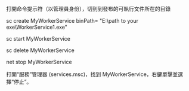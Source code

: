 ﻿打開命令提示符（以管理員身份），切到到發布的可執行文件所在的目錄

sc create MyWorkerService binPath= "E:\path to your exe\WorkerService1.exe"

sc start MyWorkerService

sc delete MyWorkerService

net stop MyWorkerService

打開“服務”管理器 (services.msc)，找到 MyWorkerService，右鍵單擊並選擇“停止”。
